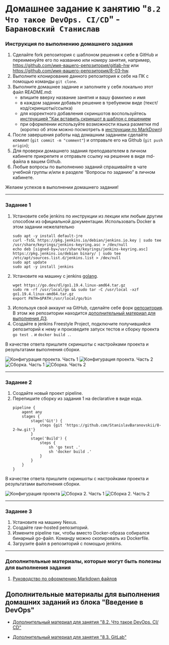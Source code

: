 # Домашнее задание к занятию "`8.2 Что такое DevOps. СI/СD`" - `Барановский Станислав`


### Инструкция по выполнению домашнего задания

   1. Сделайте fork репозитория c шаблоном решения к себе в GitHub и переименуйте его по названию или номеру занятия, например, https://github.com/имя-вашего-репозитория/gitlab-hw или https://github.com/имя-вашего-репозитория/8-03-hw.
   2. Выполните клонирование данного репозитория к себе на ПК с помощью команды `git clone`.
   3. Выполните домашнее задание и заполните у себя локально этот файл README.md:
      - впишите вверху название занятия и вашу фамилию и имя
      - в каждом задании добавьте решение в требуемом виде (текст/код/скриншоты/ссылка)
      - для корректного добавления скриншотов воспользуйтесь [инструкцией "Как вставить скриншот в шаблон с решением](https://github.com/netology-code/sys-pattern-homework/blob/main/screen-instruction.md)
      - при оформлении используйте возможности языка разметки md (коротко об этом можно посмотреть в [инструкции  по MarkDown](https://github.com/netology-code/sys-pattern-homework/blob/main/md-instruction.md))
   4. После завершения работы над домашним заданием сделайте коммит (`git commit -m "comment"`) и отправьте его на Github (`git push origin`);
   5. Для проверки домашнего задания преподавателем в личном кабинете прикрепите и отправьте ссылку на решение в виде md-файла в вашем Github.
   6. Любые вопросы по выполнению заданий спрашивайте в чате учебной группы и/или в разделе “Вопросы по заданию” в личном кабинете.
   
Желаем успехов в выполнении домашнего задания!

---

### Задание 1

1. Установите себе jenkins по инструкции из лекции или любым другим способом из официальной документации. Использовать Docker в этом задании нежелательно
    ```
    sudo apt -y install default-jre
    curl -fsSL https://pkg.jenkins.io/debian/jenkins.io.key | sudo tee /usr/share/keyrings/jenkins-keyring.asc > /dev/null
    echo deb [signed-by=/usr/share/keyrings/jenkins-keyring.asc] https://pkg.jenkins.io/debian binary/ | sudo tee /etc/apt/sources.list.d/jenkins.list > /dev/null
    sudo apt update
    sudo apt -y install jenkins
    ```
2. Установите на машину с jenkins [golang](https://golang.org/doc/install).
    ```
    wget https://go.dev/dl/go1.19.4.linux-amd64.tar.gz
    sudo rm -rf /usr/local/go && sudo tar -C /usr/local -xzf go1.19.4.linux-amd64.tar.gz
    export PATH=$PATH:/usr/local/go/bin
    ```
3. Используя свой аккаунт на GitHub, сделайте себе форк [репозитория](https://github.com/netology-code/sdvps-materials.git). В этом же репозитории находится [дополнительный материал для выполнения ДЗ](https://github.com/netology-code/sdvps-materials/blob/main/CICD/8.2-hw.md).
4. Создайте в jenkins Freestyle Project, подключите получившийся репозиторий к нему и произведите запуск тестов и сборку проекта `go test .` и `docker build .`.

В качестве ответа пришлите скриншоты с настройками проекта и результатами выполнения сборки.

![Конфигурация проекта. Часть 1](https://github.com/StanislavBaranovskii/8-2-hw/blob/main/img/8.2.1.11.jpg "Конфигурация проекта. Часть 1")
![Конфигурация проекта. Часть 2](https://github.com/StanislavBaranovskii/8-2-hw/blob/main/img/8.2.1.12.jpg "Конфигурация проекта. Часть 2")
![Сборка. Часть 1](https://github.com/StanislavBaranovskii/8-2-hw/blob/main/img/8.2.1.2.jpg "Сборка. Часть 1")
![Сборка. Часть 2](https://github.com/StanislavBaranovskii/8-2-hw/blob/main/img/8.2.1.3.jpg "Сборка. Часть 2")

---

### Задание 2

1. Создайте новый проект pipeline.
2. Перепишите сборку из задания 1 на declarative в виде кода.
    ```
    pipeline {
        agent any
        stages {
            stage('Git') {
                steps {git 'https://github.com/StanislavBaranovskii/8-2-hw.git'}
            }
            stage('Build') {
                steps {
                    sh 'go test .'
                    sh 'docker build .'
                }
            }
        }
    }
    ```

В качестве ответа пришлите скриншоты с настройками проекта и результатами выполнения сборки.

![Конфигурация проекта](https://github.com/StanislavBaranovskii/8-2-hw/blob/main/img/8.2.2.1.jpg "Конфигурация проекта")
![Сборка 2. Часть 1](https://github.com/StanislavBaranovskii/8-2-hw/blob/main/img/8.2.2.2.jpg "Сборка. Часть 1")
![Сборка 2. Часть 2](https://github.com/StanislavBaranovskii/8-2-hw/blob/main/img/8.2.2.3.jpg "Сборка. Часть 2")

---

### Задание 3

1. Установите на машину Nexus.
2. Создайте raw-hosted репозиторий.
3. Измените pipeline так, чтобы вместо Docker-образа собирался бинарный go-файл. Команду можно скопировать из Dockerfile.
4. Загрузите файл в репозиторий с помощью jenkins.

---

### Дополнительные материалы, которые могут быть полезны для выполнения задания

1. [Руководство по оформлению Markdown файлов](https://gist.github.com/Jekins/2bf2d0638163f1294637#Code)

## Дополнительные материалы для выполнения домашних заданий из блока "Введение в DevOps"

- [Дополнительный материал для занятия "8.2. Что такое DevOps. СI/СD"](CICD/8.2-hw.md)

- [Дополнительный материал для занятия "8.3. GitLab"](https://github.com/netology-code/sdvps-materials/tree/main/gitlab)
